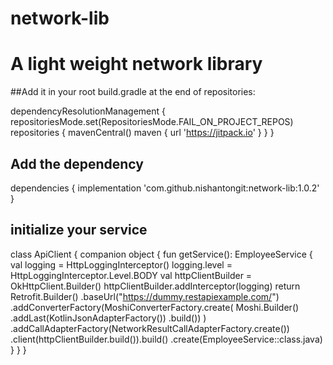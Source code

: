 # network-lib

# A light weight network library

##Add it in your root build.gradle at the end of repositories:

dependencyResolutionManagement {
		repositoriesMode.set(RepositoriesMode.FAIL_ON_PROJECT_REPOS)
		repositories {
			mavenCentral()
			maven { url 'https://jitpack.io' }
		}
	}

## Add the dependency

 dependencies {
	        implementation 'com.github.nishantongit:network-lib:1.0.2'
	}


 ## initialize your service

 class ApiClient {
    companion object {
        fun getService(): EmployeeService {
            val logging = HttpLoggingInterceptor()
            logging.level = HttpLoggingInterceptor.Level.BODY
            val httpClientBuilder = OkHttpClient.Builder()
            httpClientBuilder.addInterceptor(logging)
            return Retrofit.Builder()
                .baseUrl("https://dummy.restapiexample.com/")
                .addConverterFactory(MoshiConverterFactory.create(
                    Moshi.Builder()
                        .addLast(KotlinJsonAdapterFactory())
                        .build())
                )
                .addCallAdapterFactory(NetworkResultCallAdapterFactory.create())
                .client(httpClientBuilder.build()).build()
                .create(EmployeeService::class.java)
        }
    }
}
